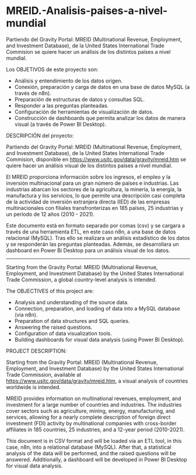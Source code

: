 # MREID.-Analisis-paises-a-nivel-mundial
Partiendo del Gravity Portal: MREID (Multinational Revenue, Employment, and  Investment Database), de la United States International Trade Commision se quiere hacer un análisis de los distintos países a nivel mundial.

Los OBJETIVOS de este proyecto son: 
 - Análisis y entendimiento de los datos origen.
 - Conexión, preparación y carga de datos en una base de datos MySQL (a través de n8n).
 - Preparación de estructuras de datos y consultas SQL.
 - Responder a las preguntas planteadas.
 - Configuración de herramientas de visualización de datos.
 - Construcción de dashboards que permita analizar los datos de manera visual (a través de Power BI Desktop).

DESCRIPCIÓN del proyecto:

Partiendo del Gravity Portal: MREID (Multinational Revenue, Employment, and Investment Database), de la 
United States International Trade Commision, disponible en https://www.usitc.gov/data/gravity/mreid.htm
se quiere hacer un análisis visual de los distintos países a nivel mundial.

El MREID proporciona información sobre los ingresos, el empleo y la inversión multinacional para un gran 
número de países e industrias. Las industrias abarcan los sectores de la agricultura, la minería, la energía, la 
manufactura y los servicios, lo que permite una descripción casi completa de la actividad de inversión 
extranjera directa (IED) de las empresas multinacionales con filiales transfronterizas en 185 países, 25 
industrias y un período de 12 años (2010 - 2021). 

Este documento está en formato separado por comas (csv) y se cargara a través de una herramienta ETL, en 
este caso n8n, a una base de datos relacional (MySQL). Tras ello se realizara un análisis estadístico de los 
datos y se responderán las preguntas planteadas. Además, se desarrollara un dashboard en Power Bi 
Desktop para un análisis visual de los datos.

---------------------------------------------------------------------------------------------

Starting from the Gravity Portal: MREID (Multinational Revenue, Employment, and Investment Database) by the United States International Trade Commission, a global country-level analysis is intended.

The OBJECTIVES of this project are:
- Analysis and understanding of the source data.
- Connection, preparation, and loading of data into a MySQL database (via n8n).
- Preparation of data structures and SQL queries.
- Answering the raised questions.
- Configuration of data visualization tools.
- Building dashboards for visual data analysis (using Power BI Desktop).

PROJECT DESCRIPTION:

Starting from the Gravity Portal: MREID (Multinational Revenue, Employment, and Investment Database) by the United States International Trade Commission, available at https://www.usitc.gov/data/gravity/mreid.htm, a visual analysis of countries worldwide is intended.

MREID provides information on multinational revenues, employment, and investment for a large number of countries and industries. The industries cover sectors such as agriculture, mining, energy, manufacturing, and services, allowing for a nearly complete description of foreign direct investment (FDI) activity by multinational companies with cross-border affiliates in 185 countries, 25 industries, and a 12-year period (2010-2021).

This document is in CSV format and will be loaded via an ETL tool, in this case, n8n, into a relational database (MySQL). After that, a statistical analysis of the data will be performed, and the raised questions will be answered. Additionally, a dashboard will be developed in Power BI Desktop for visual data analysis.
